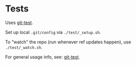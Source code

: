 # Tests

Uses [git-test].

Set up local `.git/config` via `./test/_setup.sh`.

To "watch" the repo (run whenever ref updates happen), use `./test/_watch.sh`.

For general usage info, see: [git-test].

[git-test]: https://github.com/mhagger/git-test#git-test
